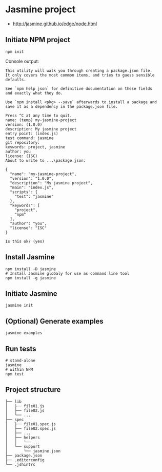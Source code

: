 # Jasmine project

- http://jasmine.github.io/edge/node.html


## Initiate NPM project

```shell
npm init
```

Console output:

```shell
This utility will walk you through creating a package.json file.
It only covers the most common items, and tries to guess sensible defaults.

See `npm help json` for definitive documentation on these fields
and exactly what they do.

Use `npm install <pkg> --save` afterwards to install a package and
save it as a dependency in the package.json file.

Press ^C at any time to quit.
name: (temp) my-jasmine-project
version: (1.0.0)
description: My jasmine project
entry point: (index.js)
test command: jasmine
git repository:
keywords: project, jasmine
author: you
license: (ISC)
About to write to ...\package.json:

{
  "name": "my-jasmine-project",
  "version": "1.0.0",
  "description": "My jasmine project",
  "main": "index.js",
  "scripts": {
    "test": "jasmine"
  },
  "keywords": [
    "project",
    "npm"
  ],
  "author": "you",
  "license": "ISC"
}

Is this ok? (yes)
```


## Install Jasmine

```shell
npm install -D jasmine
# Install Jasmine globaly for use as command line tool
npm install -g jasmine
```


## Initiate Jasmine

```shell
jasmine init
```


## (Optional) Generate examples

```shell
jasmine examples
```


## Run tests

```shell
# stand-alone
jasmine
# within NPM
npm test
```


## Project structure

```
├── lib
│   ├── file01.js
│   ├── file02.js
│   └── ...
├── spec
│   ├── file01.spec.js
│   ├── file02.spec.js
│   ├── ...
│   ├── helpers
│   │   └── ...
│   └── support
│       └── jasmine.json
├── package.json
├── .editorconfig
└── .jshintrc
```
